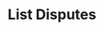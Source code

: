 ---
title: List Disputes
excerpt: Retrieve a paginated, filtered list of Disputes
api:
  file: swagger2.json
  operationId: post_api-v2-disputes
hidden: false
---